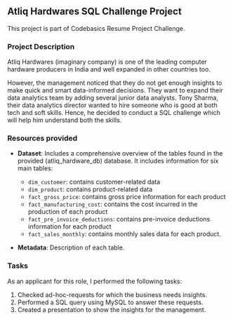 ## Atliq Hardwares SQL Challenge Project

This project is part of Codebasics Resume Project Challenge.

### Project Description

Atliq Hardwares (imaginary company) is one of the leading computer hardware producers in India and well expanded in other countries too.

However, the management noticed that they do not get enough insights to make quick and smart data-informed decisions. They want to expand their data analytics team by adding several junior data analysts. Tony Sharma, their data analytics director wanted to hire someone who is good at both tech and soft skills. Hence, he decided to conduct a SQL challenge which will help him understand both the skills.

### Resources provided

- **Dataset**: Includes a comprehensive overview of the tables found in the provided (atliq_hardware_db) database. It includes information for six main tables:
  - `dim_customer`: contains customer-related data
  - `dim_product`: contains product-related data
  - `fact_gross_price`: contains gross price information for each product
  - `fact_manufacturing_cost`: contains the cost incurred in the production of each product
  - `fact_pre_invoice_deductions`: contains pre-invoice deductions information for each product
  - `fact_sales_monthly`: contains monthly sales data for each product.

- **Metadata**: Description of each table.

### Tasks

As an applicant for this role, I performed the following tasks:

1. Checked ad-hoc-requests for which the business needs insights.
2. Performed a SQL query using MySQL to answer these requests.
3. Created a presentation to show the insights for the management.

